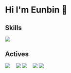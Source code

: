 # Hi I'm Eunbin 👋

## Skills
<img src="https://skillicons.dev/icons?i=html,css,sass,tailwind,js,react,vue,git,github,figma"/>

## Actives
![](http://github-profile-summary-cards.vercel.app/api/cards/stats?username=eunbincci&theme=zenburn)&nbsp;&nbsp;&nbsp;&nbsp;
![](http://github-profile-summary-cards.vercel.app/api/cards/productive-time?username=eunbincci&theme=zenburn&utcOffset=8)
![](http://github-profile-summary-cards.vercel.app/api/cards/repos-per-language?username=eunbincci&theme=zenburn)&nbsp;&nbsp;&nbsp;&nbsp;
![](http://github-profile-summary-cards.vercel.app/api/cards/most-commit-language?username=eunbincci&theme=zenburn)
![](http://github-profile-summary-cards.vercel.app/api/cards/profile-details?username=eunbincci&theme=zenburn)

